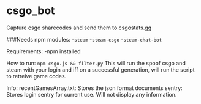 # csgo_bot
Capture csgo sharecodes and send them to csgostats.gg

###Needs npm modules:
	-`steam`
	-`steam-csgo`
	-`steam-chat-bot`

Requirements:
	-npm installed

How to run:
	`npm csgo.js && filter.py`
	This will run the spoof csgo and steam with your login and iff on a successful generation, will run the script to retreive game codes.

Info:
	recentGamesArray.txt: Stores the json format documents
	sentry: Stores login sentry for current use. Will not display any information.
	
